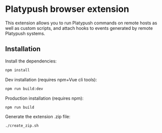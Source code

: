 # Platypush browser extension

This extension allows you to run Platypush commands on remote hosts as well as
custom scripts, and attach hooks to events generated by remote Platypush systems.

## Installation

Install the dependencies:

```bash
npm install
```

Dev installation (requires npm+Vue cli tools):

```bash
npm run build:dev
```

Production installation (requires npm):

```bash
npm run build
```

Generate the extension .zip file:

```bash
./create_zip.sh
```
